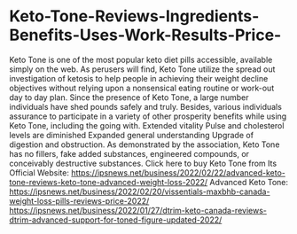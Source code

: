 # Keto-Tone-Reviews-Ingredients-Benefits-Uses-Work-Results-Price-
Keto Tone is one of the most popular keto diet pills accessible, available simply on the web. As perusers will find, Keto Tone utilize the spread out investigation of ketosis to help people in achieving their weight decline objectives without relying upon a nonsensical eating routine or work-out day to day plan. Since the presence of Keto Tone, a large number individuals have shed pounds safely and truly. Besides, various individuals assurance to participate in a variety of other prosperity benefits while using Keto Tone, including the going with. Extended vitality Pulse and cholesterol levels are diminished Expanded general understanding Upgrade of digestion and obstruction. As demonstrated by the association, Keto Tone has no fillers, fake added substances, engineered compounds, or conceivably destructive substances. Click here to buy Keto Tone from Its Official Website: https://ipsnews.net/business/2022/02/22/advanced-keto-tone-reviews-keto-tone-advanced-weight-loss-2022/  Advanced Keto Tone: https://ipsnews.net/business/2022/02/20/vissentials-maxbhb-canada-weight-loss-pills-reviews-price-2022/  https://ipsnews.net/business/2022/01/27/dtrim-keto-canada-reviews-dtrim-advanced-support-for-toned-figure-updated-2022/
